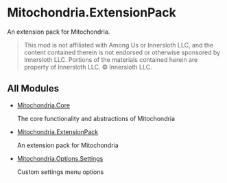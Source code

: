 # Mitochondria.ExtensionPack

An extension pack for Mitochondria.

> This mod is not affiliated with Among Us or Innersloth LLC, and the content
> contained therein is not endorsed or otherwise sponsored by Innersloth LLC.
> Portions of the materials contained herein are property of Innersloth LLC.
> © Innersloth LLC.

## All Modules
- [Mitochondria.Core](../README.md)
    <p>The core functionality and abstractions of Mitochondria</p>
- [Mitochondria.ExtensionPack](README.md)
    <p>An extension pack for Mitochondria</p>
- [Mitochondria.Options.Settings](../Mitochondria.Options.Settings/README.md)
    <p>Custom settings menu options</p>